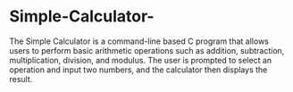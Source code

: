# Simple-Calculator-
The Simple Calculator is a command-line based C program that allows users to perform basic arithmetic operations such as addition, subtraction, multiplication, division, and modulus. The user is prompted to select an operation and input two numbers, and the calculator then displays the result. 

